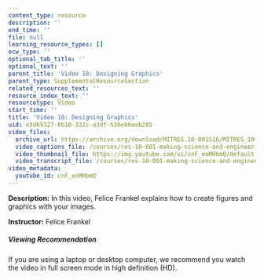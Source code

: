 ```yaml
---
content_type: resource
description: ''
end_time: ''
file: null
learning_resource_types: []
ocw_type: ''
optional_tab_title: ''
optional_text: ''
parent_title: 'Video 18: Designing Graphics'
parent_type: SupplementalResourceSection
related_resources_text: ''
resource_index_text: ''
resourcetype: Video
start_time: ''
title: 'Video 18: Designing Graphics'
uid: e5d69327-0b10-332c-a3df-536eb6eeb285
video_files:
  archive_url: https://archive.org/download/MITRES.10-001S16/MITRES_10-001S16_Track23_300k.mp4
  video_captions_file: /courses/res-10-001-making-science-and-engineering-pictures-a-practical-guide-to-presenting-your-work-spring-2016/9839d134f2175d84a8817a20955e43ce_cnF_eoMHbmQ.vtt
  video_thumbnail_file: https://img.youtube.com/vi/cnF_eoMHbmQ/default.jpg
  video_transcript_file: /courses/res-10-001-making-science-and-engineering-pictures-a-practical-guide-to-presenting-your-work-spring-2016/4d4f56f674d26ad15f89244c2b6ec24f_cnF_eoMHbmQ.pdf
video_metadata:
  youtube_id: cnF_eoMHbmQ
---
```


**Description:** In this video, Felice Frankel explains how to create figures and graphics with your images.

**Instructor:** Felice Frankel

##### Viewing Recommendation

If you are using a laptop or desktop computer, we recommend you watch the video in full screen mode in high definition (HD).



